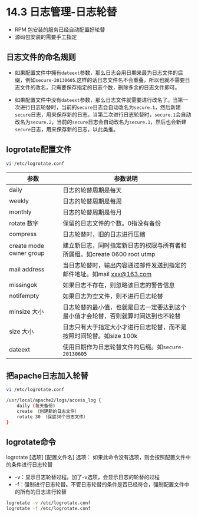 # 14.3 日志管理-日志轮替

- RPM 包安装的服务已经自动配置好轮替
- 源码包安装的需要手工指定

## 日志文件的命名规则
- 如果配置文件中拥有`dateext`参数，那么日志会用日期来最为日志文件的后缀，例如`secure-20130605`.这样的话日志文件名不会重叠，所以也就不需要日志文件的改名，只需要保存指定的日志个数，删除多余的日志文件即可。

- 如果配置文件中没有`dateext`参数，那么日志文件就需要进行改名了。当第一次进行日志轮替时，当前的`secure`日志会自动改名为`secure.1`，然后新建`secure`日志，用来保存新的日志。当第二次进行日志轮替时，`secure.1`会自动改名为`secure.2`，当前的`secure`日志会自动改名为`secure.1`，然后也会新建`secure`日志，用来保存新的日志，以此类推。

## logrotate配置文件

```bash
vi /etc/logrotate.conf
```

| 参数 | 参数说明 |
| ---- | ---- |
| daily | 日志的轮替周期是每天 |
| weekly | 日志的轮替周期是每周 |
| monthly | 日志的轮替周期是每月 |
| rotate 数字 | 保留的日志文件的个数。0指没有备份 |
| compress | 日志轮替时，旧的日志进行压缩 |
| create mode owner group | 建立新日志，同时指定新日志的权限与所有者和所属组。如create 0600 root utmp |
| mail address | 当日志轮替时，输出内容通过邮件发送到指定的邮件地址。如mail xxx@163.com |
| missingok | 如果日志不存在，则忽略该日志的警告信息 |
| notifempty | 如果日志为空文件，则不进行日志轮替 |
| minsize 大小 | 日志轮替的最小值，也就是日志一定要达到这个最小值才会轮替，否则就算时间达到也不轮替 |
| size 大小 | 日志只有大于指定大小才进行日志轮替，而不是按照时间轮替。如size 100k |
| dateext | 使用日期作为日志轮替文件的后缀。如`secure-20130605` |

## 把apache日志加入轮替

```bash
vi /etc/logrotate.conf

/usr/local/apache2/logs/access_log {
    daily (每天备份)
    create （创建新的日志文件）
    rotate 30 （保留30个日志文件）
}
```

## logrotate命令

logrotate [选项] [配置文件名]
选项：
如果此命令没有选项，则会按照配置文件中的条件进行日志轮替
- -v：显示日志轮替过程。加了-v选项，会显示日志的轮替的过程
- -f：强制进行日志轮替。不管日志轮替的条件是否已经符合，强制配置文件中的所有的日志进行轮替

```bash
logrotate -v /etc/logrotate.conf
logrotate -f /etc/logrotate.conf
```
